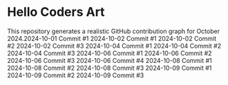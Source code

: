 # Hello Coders Art

This repository generates a realistic GitHub contribution graph for October 2024.2024-10-01 Commit #1
2024-10-02 Commit #1
2024-10-02 Commit #2
2024-10-02 Commit #3
2024-10-04 Commit #1
2024-10-04 Commit #2
2024-10-04 Commit #3
2024-10-06 Commit #1
2024-10-06 Commit #2
2024-10-06 Commit #3
2024-10-06 Commit #4
2024-10-08 Commit #1
2024-10-08 Commit #2
2024-10-08 Commit #3
2024-10-09 Commit #1
2024-10-09 Commit #2
2024-10-09 Commit #3
